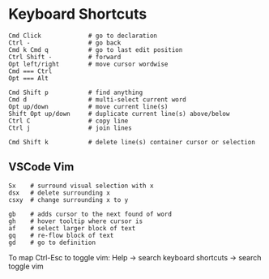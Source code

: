 # Keyboard Shortcuts

    Cmd Click             # go to declaration
    Ctrl -                # go back
    Cmd k Cmd q           # go to last edit position
    Ctrl Shift -          # forward
    Opt left/right        # move cursor wordwise
    Cmd === Ctrl
    Opt === Alt

    Cmd Shift p           # find anything
    Cmd d                 # multi-select current word
    Opt up/down           # move current line(s)
    Shift Opt up/down     # duplicate current line(s) above/below
    Ctrl C                # copy line
    Ctrl j                # join lines

    Cmd Shift k           # delete line(s) container cursor or selection

## VSCode Vim


    Sx    # surround visual selection with x
    dsx   # delete surrounding x
    csxy  # change surrounding x to y

    gb    # adds cursor to the next found of word
    gh    # hover tooltip where cursor is
    af    # select larger block of text
    gq    # re-flow block of text
    gd    # go to definition

To map Ctrl-Esc to toggle vim: Help -> search keyboard shortcuts -> search toggle vim
